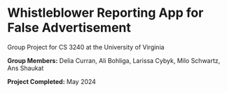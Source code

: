 # Whistleblower Reporting App for False Advertisement

Group Project for CS 3240 at the University of Virginia

__Group Members:__ Delia Curran, Ali Bohliga, Larissa Cybyk, Milo Schwartz, Ans Shaukat

__Project Completed:__ May 2024



